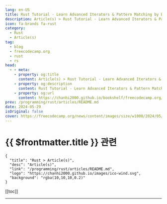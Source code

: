 ```yaml
---
lang: en-US
title: Rust Tutorial - Learn Advanced Iterators & Pattern Matching by Building a JSON Parser
description: Article(s) > Rust Tutorial - Learn Advanced Iterators & Pattern Matching by Building a JSON Parser
icon: fa-brands fa-rust
category: 
  - Rust
  - Article(s)
tag: 
  - blog
  - freecodecamp.org
  - rust
  - rs
head:
  - - meta:
    - property: og:title
      content: Article(s) > Rust Tutorial - Learn Advanced Iterators & Pattern Matching by Building a JSON Parser
    - property: og:description
      content: Rust Tutorial - Learn Advanced Iterators & Pattern Matching by Building a JSON Parser
    - property: og:url
      content: https://chanhi2000.github.io/bookshelf/freecodecamp.org/rust-tutorial-build-a-json-parse.html
prev: /programming/rust/articles/README.md
date: 2024-05-29
isOriginal: false
cover: https://freecodecamp.org/news/content/images/size/w1000/2024/05/JSON-Parser-Cover.png
---
```


# {{ $frontmatter.title }} 관련

```component VPCard
{
  "title": "Rust > Article(s)",
  "desc": "Article(s)",
  "link": "/programming/rust/articles/README.md",
  "logo": "https://chanhi2000.github.io/images/ico-wind.svg",
  "background": "rgba(10,10,10,0.2)"
}
```

[[toc]]

---

<SiteInfo
  name="Rust Tutorial - Learn Advanced Iterators & Pattern Matching by Building a JSON Parser"
  desc="Iterators and match patterns are two of the most used language features in Rust. If you have written any real world application, big or small, chances are that you've already used these, whether knowingly or unknowingly. In this tutorial, I aim to help you understand how they actually work, the..."
  url="https://freecodecamp.org/news/rust-tutorial-build-a-json-parse/"
  logo="https://cdn.freecodecamp.org/universal/favicons/favicon.ico"
  preview="https://freecodecamp.org/news/content/images/size/w1000/2024/05/JSON-Parser-Cover.png"/>

<!-- TODO: 작성 -->

